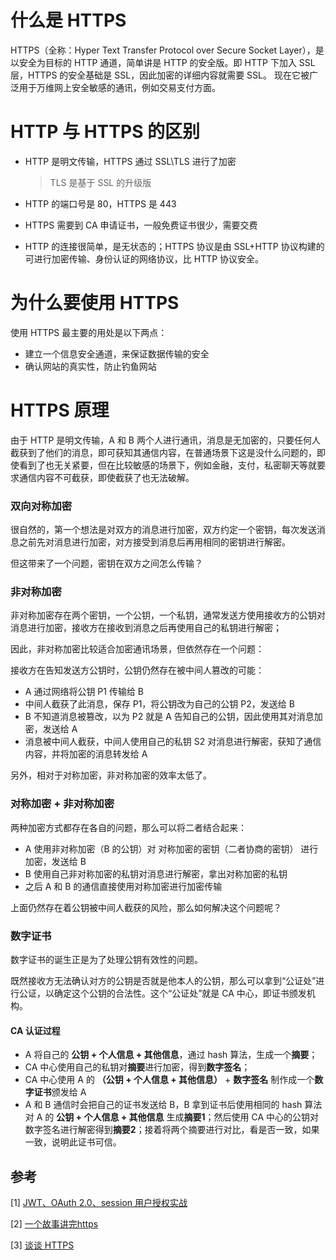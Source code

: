 # 什么是 HTTPS

HTTPS（全称：Hyper Text Transfer Protocol over Secure Socket Layer），是以安全为目标的 HTTP 通道，简单讲是 HTTP 的安全版。即 HTTP 下加入 SSL 层，HTTPS 的安全基础是 SSL，因此加密的详细内容就需要 SSL。 现在它被广泛用于万维网上安全敏感的通讯，例如交易支付方面。



# HTTP 与 HTTPS 的区别

- HTTP 是明文传输，HTTPS 通过 SSL\TLS 进行了加密

  > TLS 是基于 SSL 的升级版

- HTTP 的端口号是 80，HTTPS 是 443

- HTTPS 需要到 CA 申请证书，一般免费证书很少，需要交费

- HTTP 的连接很简单，是无状态的；HTTPS 协议是由 SSL+HTTP 协议构建的可进行加密传输、身份认证的网络协议，比 HTTP 协议安全。



# 为什么要使用 HTTPS

使用 HTTPS 最主要的用处是以下两点：

- 建立一个信息安全通道，来保证数据传输的安全
- 确认网站的真实性，防止钓鱼网站



# HTTPS 原理

由于 HTTP 是明文传输，A 和 B 两个人进行通讯，消息是无加密的，只要任何人截获到了他们的消息，即可获知其通信内容，在普通场景下这是没什么问题的，即使看到了也无关紧要，但在比较敏感的场景下，例如金融，支付，私密聊天等就要求通信内容不可截获，即使截获了也无法破解。



### 双向对称加密

很自然的，第一个想法是对双方的消息进行加密，双方约定一个密钥，每次发送消息之前先对消息进行加密，对方接受到消息后再用相同的密钥进行解密。

但这带来了一个问题，密钥在双方之间怎么传输？



### 非对称加密

非对称加密存在两个密钥，一个公钥，一个私钥，通常发送方使用接收方的公钥对消息进行加密，接收方在接收到消息之后再使用自己的私钥进行解密；

因此，非对称加密比较适合加密通讯场景，但依然存在一个问题：

接收方在告知发送方公钥时，公钥仍然存在被中间人篡改的可能：

- A 通过网络将公钥 P1 传输给 B
- 中间人截获了此消息，保存 P1，将公钥改为自己的公钥 P2，发送给 B
- B 不知道消息被篡改，以为 P2 就是 A 告知自己的公钥，因此使用其对消息加密，发送给 A
- 消息被中间人截获，中间人使用自己的私钥 S2 对消息进行解密，获知了通信内容，并将加密的消息转发给 A

另外，相对于对称加密，非对称加密的效率太低了。



### 对称加密 + 非对称加密

两种加密方式都存在各自的问题，那么可以将二者结合起来：

- A 使用非对称加密（B 的公钥）对 对称加密的密钥（二者协商的密钥） 进行加密，发送给 B
- B 使用自己非对称加密的私钥对消息进行解密，拿出对称加密的私钥
- 之后 A 和 B 的通信直接使用对称加密进行加密传输

上面仍然存在着公钥被中间人截获的风险，那么如何解决这个问题呢？



### 数字证书

数字证书的诞生正是为了处理公钥有效性的问题。

既然接收方无法确认对方的公钥是否就是他本人的公钥，那么可以拿到“公证处”进行公证，以确定这个公钥的合法性。这个“公证处”就是 CA 中心，即证书颁发机构。

#### CA 认证过程

- A 将自己的 **公钥 + 个人信息 + 其他信息**，通过 hash 算法，生成一个**摘要**；
- CA 中心使用自己的私钥对**摘要**进行加密，得到**数字签名**；
- CA 中心使用 A 的 **（公钥 + 个人信息 + 其他信息）** + **数字签名** 制作成一个**数字证书**颁发给 A
- A 和 B 通信时会把自己的证书发送给 B，B 拿到证书后使用相同的 hash 算法对 A 的 **公钥 + 个人信息 + 其他信息** 生成**摘要1**；然后使用 CA 中心的公钥对数字签名进行解密得到**摘要2**；接着将两个摘要进行对比，看是否一致，如果一致，说明此证书可信。



## 参考

[1] [JWT、OAuth 2.0、session 用户授权实战](<https://juejin.im/post/5cddae69f265da036207d036#heading-8>)

[2] [一个故事讲完https](<https://mp.weixin.qq.com/s/StqqafHePlBkWAPQZg3NrA>)

[3] [谈谈 HTTPS](<https://juejin.im/post/59e4c02151882578d02f4aca>)

